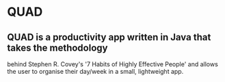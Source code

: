 # QUAD

## QUAD is a productivity app written in Java that takes the methodology
behind Stephen R. Covey's '7 Habits of Highly Effective People' and
allows the user to organise their day/week in a small, lightweight 
app.
